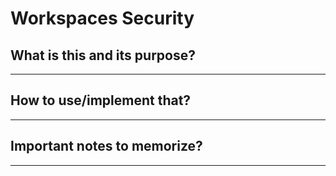 # Workspaces Security

## What is this and its purpose?

---

## How to use/implement that?

---

## Important notes to memorize?

---
